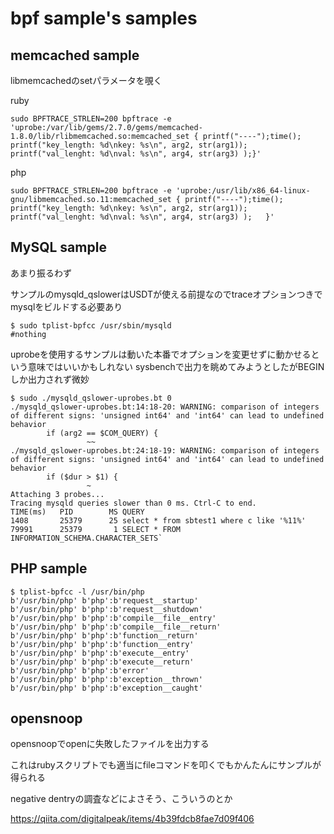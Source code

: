 # bpf sample's samples


## memcached sample

libmemcachedのsetパラメータを覗く


ruby

```
sudo BPFTRACE_STRLEN=200 bpftrace -e 'uprobe:/var/lib/gems/2.7.0/gems/memcached-1.8.0/lib/rlibmemcached.so:memcached_set { printf("----");time(); printf("key_length: %d\nkey: %s\n", arg2, str(arg1));  printf("val_lenght: %d\nval: %s\n", arg4, str(arg3) );}'
```

php

```
sudo BPFTRACE_STRLEN=200 bpftrace -e 'uprobe:/usr/lib/x86_64-linux-gnu/libmemcached.so.11:memcached_set { printf("----");time(); printf("key_length: %d\nkey: %s\n", arg2, str(arg1));  printf("val_lenght: %d\nval: %s\n", arg4, str(arg3) );   }'
```

## MySQL sample

あまり振るわず

サンプルのmysqld_qslowerはUSDTが使える前提なのでtraceオプションつきでmysqlをビルドする必要あり

```
$ sudo tplist-bpfcc /usr/sbin/mysqld
#nothing
```

uprobeを使用するサンプルは動いた本番でオプションを変更せずに動かせるという意味ではいいかもしれない
sysbenchで出力を眺めてみようとしたがBEGINしか出力されず微妙


```
$ sudo ./mysqld_qslower-uprobes.bt 0
./mysqld_qslower-uprobes.bt:14:18-20: WARNING: comparison of integers of different signs: 'unsigned int64' and 'int64' can lead to undefined behavior
        if (arg2 == $COM_QUERY) {
                 ~~
./mysqld_qslower-uprobes.bt:24:18-19: WARNING: comparison of integers of different signs: 'unsigned int64' and 'int64' can lead to undefined behavior
        if ($dur > $1) {
                 ~
Attaching 3 probes...
Tracing mysqld queries slower than 0 ms. Ctrl-C to end.
TIME(ms)   PID        MS QUERY
1408       25379      25 select * from sbtest1 where c like '%11%'
79991      25379       1 SELECT * FROM INFORMATION_SCHEMA.CHARACTER_SETS`
```


## PHP sample

```
$ tplist-bpfcc -l /usr/bin/php
b'/usr/bin/php' b'php':b'request__startup'
b'/usr/bin/php' b'php':b'request__shutdown'
b'/usr/bin/php' b'php':b'compile__file__entry'
b'/usr/bin/php' b'php':b'compile__file__return'
b'/usr/bin/php' b'php':b'function__return'
b'/usr/bin/php' b'php':b'function__entry'
b'/usr/bin/php' b'php':b'execute__entry'
b'/usr/bin/php' b'php':b'execute__return'
b'/usr/bin/php' b'php':b'error'
b'/usr/bin/php' b'php':b'exception__thrown'
b'/usr/bin/php' b'php':b'exception__caught'
```

## opensnoop

opensnoopでopenに失敗したファイルを出力する

これはrubyスクリプトでも適当にfileコマンドを叩くでもかんたんにサンプルが得られる

negative dentryの調査などによさそう、こういうのとか

https://qiita.com/digitalpeak/items/4b39fdcb8fae7d09f406


